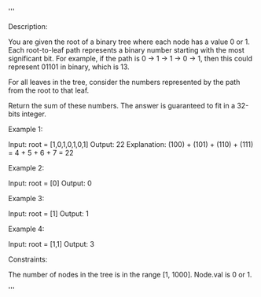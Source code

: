 '''

Description:

You are given the root of a binary tree where each node has a value 0 or 1.  Each root-to-leaf path represents a binary number starting with the most significant bit.  For example, if the path is 0 -> 1 -> 1 -> 0 -> 1, then this could represent 01101 in binary, which is 13.

For all leaves in the tree, consider the numbers represented by the path from the root to that leaf.

Return the sum of these numbers. The answer is guaranteed to fit in a 32-bits integer.

 

Example 1:


Input: root = [1,0,1,0,1,0,1]
Output: 22
Explanation: (100) + (101) + (110) + (111) = 4 + 5 + 6 + 7 = 22



Example 2:

Input: root = [0]
Output: 0



Example 3:

Input: root = [1]
Output: 1



Example 4:

Input: root = [1,1]
Output: 3
 

Constraints:

The number of nodes in the tree is in the range [1, 1000].
Node.val is 0 or 1.

'''